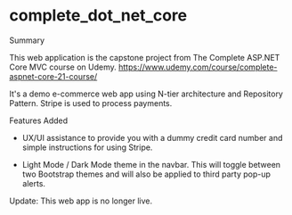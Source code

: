 # complete_dot_net_core

Summary

This web application is the capstone project from The Complete ASP.NET Core MVC course on Udemy. https://www.udemy.com/course/complete-aspnet-core-21-course/

It's a demo e-commerce web app using N-tier architecture and Repository Pattern. Stripe is used to process payments.



Features Added

- UX/UI assistance to provide you with a dummy credit card number and simple instructions for using Stripe. 

- Light Mode / Dark Mode theme in the navbar. This will toggle between two Bootstrap themes and will also be applied to third party pop-up alerts.


Update: This web app is no longer live.
